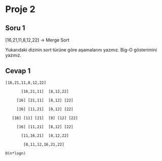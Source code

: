 # Proje 2

## Soru 1

[16,21,11,8,12,22] -> Merge Sort

Yukarıdaki dizinin sort türüne göre aşamalarını yazınız.
Big-O gösterimini yazınız.

## Cevap 1

```
[16,21,11,8,12,22]

       [16,21,11]  [8,12,22]

     [16] [21,11]  [8,12] [22]

     [16] [11,21]  [8,12] [22]

   [16] [11] [21]  [8] [12] [22]

     [16] [11,21]  [8,12] [22]

       [11,16,21]  [8,12,22]

        [8,11,12,16,21,22]
```

```
O(n*logn)
```




